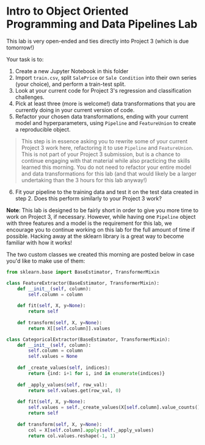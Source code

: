 # Intro to Object Oriented Programming and Data Pipelines Lab

This lab is very open-ended and ties directly into Project 3 (which is due tomorrow!)

Your task is to:
1. Create a new Jupyter Notebook in this folder
2. Import `train.csv`, split `SalePrice` or `Sale Condition` into their own series (your choice), and perform a train-test split.
3. Look at your current code for Project 3's regression and classification challenges.
4. Pick at least three (more is welcome!) data transformations that you are currently doing in your current version of code.
5. Refactor your chosen data transformations, ending with your current model and hyperparameters, using `Pipeline` and `FeatureUnion` to create a reproducible object. 
> This step is in essence asking you to rewrite some of your current Project 3 work here, refactoring it to use `Pipeline` and `FeatureUnion`. This is not part of your Project 3 submission, but is a chance to continue engaging with that material while also practicing the skills learned this morning. You do not need to refactor your entire model and data transformations for this lab (and that would likely be a larger undertaking than the 3 hours for this lab anyway!)
6. Fit your pipeline to the training data and test it on the test data created in step 2. Does this perform similarly to your Project 3 work?

**Note**: This lab is designed to be fairly short in order to give you more time to work on Project 3, if necessary. However, while having one `Pipeline` object with three features and a model is the requirement for this lab, we encourage you to continue working on this lab for the full amount of time if possible. Hacking away at the sklearn library is a great way to become familiar with how it works!

The two custom classes we created this morning are posted below in case you'd like to make use of them:

```python
from sklearn.base import BaseEstimator, TransformerMixin

class FeatureExtractor(BaseEstimator, TransformerMixin):
    def __init__(self, column):
        self.column = column 
        
    def fit(self, X, y=None):
        return self 
    
    def transform(self, X, y=None):
        return X[[self.column]].values 

class CategoricalExtractor(BaseEstimator, TransformerMixin):
    def __init__(self, column):
        self.column = column
        self.values = None
        
    def _create_values(self, indices):
        return {ind: i+1 for i, ind in enumerate(indices)}
    
    def _apply_values(self, row_val):
        return self.values.get(row_val, 0)
        
    def fit(self, X, y=None):
        self.values = self._create_values(X[self.column].value_counts().index)
        return self 
    
    def transform(self, X, y=None):
        col = X[self.column].apply(self._apply_values)
        return col.values.reshape(-1, 1)
```